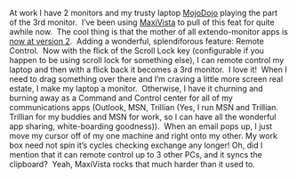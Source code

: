 At work I have 2 monitors and my trusty laptop
[MojoDojo](http://blogs.geekdojo.net/ryan/archive/2005/03/24/7538.aspx) playing
the part of the 3rd monitor.  I’ve been using
[MaxiVista](http://www.maxivista.com/) to pull of this feat for quite
awhile now.  The cool thing is that the mother of all extendo-monitor
apps is [now at version 2](http://www.maxivista.com/new.htm).  Adding a
wonderful, splendiforous feature: Remote Control.  Now with the flick of
the Scroll Lock key (configurable if you happen to be using scroll lock
for something else), I can remote control my laptop and then with a
flick back it becomes a 3rd monitor.  I love it!  When I need to drag
something over there and I’m craving a little more screen real estate, I
make my laptop a monitor.  Otherwise, I have it churning and burning
away as a Command and Control center for all of my communications apps
(Outlook, MSN, Trillian (Yes, I run MSN and Trillian.  Trillian for my
buddies and MSN for work, so I can have all the wonderful app sharing,
white-boarding goodness)).  When an email pops up, I just move my cursor
off of my one machine and right onto my other. My work box need not spin
it’s cycles checking exchange any longer! Oh, did I mention that it can
remote control up to 3 other PCs, and it syncs the clipboard?  Yeah,
MaxiVista rocks that much harder than it used to.
